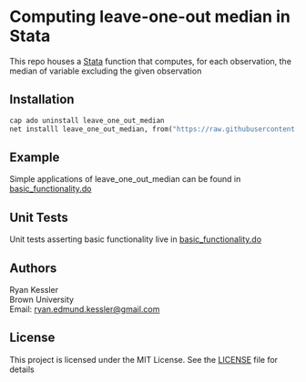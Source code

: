 # Computing leave-one-out median in Stata

This repo houses a [Stata](https://www.stata.com/) function that computes, for each observation, the median of variable excluding the given observation 

## Installation 

```stata
cap ado uninstall leave_one_out_median
net installl leave_one_out_median, from("https://raw.githubusercontent.com/ryanedmundkessler/leave_one_out_median/master/ado/")
```

## Example

Simple applications of leave_one_out_median can be found in [basic_functionality.do](./example/code/example.do)

## Unit Tests

Unit tests asserting basic functionality live in [basic_functionality.do](./test/code/basic_functionality.do)

## Authors 

Ryan Kessler
<br>Brown University
<br>Email: ryan.edmund.kessler@gmail.com

## License

This project is licensed under the MIT License. See the [LICENSE](LICENSE) file for details

